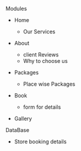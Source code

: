 Modules
- Home
    - Our Services

- About
    - client Reviews
    - Why to choose us

- Packages
    - Place wise Packages

- Book
    - form for details

- Gallery


DataBase
- Store booking details 

